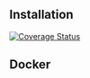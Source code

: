

## Installation 
[![Coverage Status](https://coveralls.io/repos/github/username/repository/badge.svg?branch=main)](https://coveralls.io/github/lurzu/repository?branch=main)

## Docker
